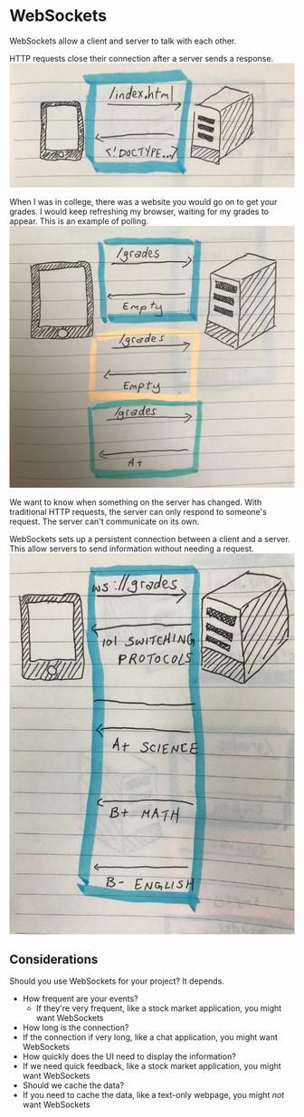 # WebSockets

WebSockets allow a client and server to talk with each other.

HTTP requests close their connection after a server sends a response.
![diagram of client talking to server with http requests](./http.jpg)

When I was in college, there was a website you would go on to get your grades. I would keep refreshing my browser, waiting for my grades to appear. This is an example of polling.
![diagram of client talking to server with polling](./polling.jpg)

We want to know when something on the server has changed. With traditional HTTP requests, the server can only respond to someone's request. The server can't communicate on its own.

WebSockets sets up a persistent connection between a client and a server. This allow servers to send information without needing a request.
![diagram of client talking to server with websockets](./websockets.jpg)

## Considerations
Should you use WebSockets for your project? It depends.
* How frequent are your events?
  * If they're very frequent, like a stock market application, you might want WebSockets
* How long is the connection?
 * If the connection if very long, like a chat application, you might want WebSockets
* How quickly does the UI need to display the information?
 * If we need quick feedback, like a stock market application, you might want WebSockets
* Should we cache the data?
 * If you need to cache the data, like a text-only webpage, you might *not* want WebSockets

